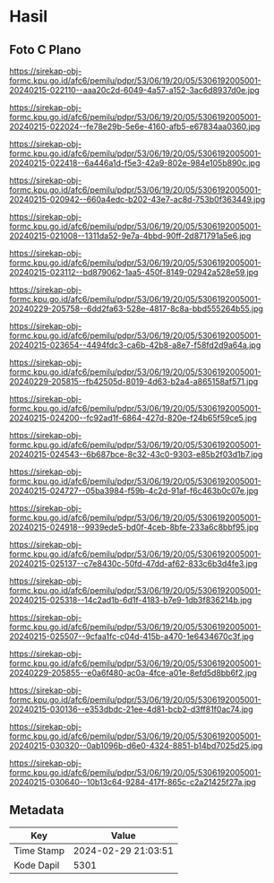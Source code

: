 # Hasil

## Foto C Plano

https://sirekap-obj-formc.kpu.go.id/afc6/pemilu/pdpr/53/06/19/20/05/5306192005001-20240215-022110--aaa20c2d-6049-4a57-a152-3ac6d8937d0e.jpg

https://sirekap-obj-formc.kpu.go.id/afc6/pemilu/pdpr/53/06/19/20/05/5306192005001-20240215-022024--fe78e29b-5e6e-4160-afb5-e67834aa0360.jpg

https://sirekap-obj-formc.kpu.go.id/afc6/pemilu/pdpr/53/06/19/20/05/5306192005001-20240215-022418--6a446a1d-f5e3-42a9-802e-984e105b890c.jpg

https://sirekap-obj-formc.kpu.go.id/afc6/pemilu/pdpr/53/06/19/20/05/5306192005001-20240215-020942--660a4edc-b202-43e7-ac8d-753b0f363449.jpg

https://sirekap-obj-formc.kpu.go.id/afc6/pemilu/pdpr/53/06/19/20/05/5306192005001-20240215-021008--1311da52-9e7a-4bbd-90ff-2d871791a5e6.jpg

https://sirekap-obj-formc.kpu.go.id/afc6/pemilu/pdpr/53/06/19/20/05/5306192005001-20240215-023112--bd879062-1aa5-450f-8149-02942a528e59.jpg

https://sirekap-obj-formc.kpu.go.id/afc6/pemilu/pdpr/53/06/19/20/05/5306192005001-20240229-205758--6dd2fa63-528e-4817-8c8a-bbd555264b55.jpg

https://sirekap-obj-formc.kpu.go.id/afc6/pemilu/pdpr/53/06/19/20/05/5306192005001-20240215-023654--4494fdc3-ca6b-42b8-a8e7-f58fd2d9a64a.jpg

https://sirekap-obj-formc.kpu.go.id/afc6/pemilu/pdpr/53/06/19/20/05/5306192005001-20240229-205815--fb42505d-8019-4d63-b2a4-a865158af571.jpg

https://sirekap-obj-formc.kpu.go.id/afc6/pemilu/pdpr/53/06/19/20/05/5306192005001-20240215-024200--fc92ad1f-6864-427d-820e-f24b65f59ce5.jpg

https://sirekap-obj-formc.kpu.go.id/afc6/pemilu/pdpr/53/06/19/20/05/5306192005001-20240215-024543--6b687bce-8c32-43c0-9303-e85b2f03d1b7.jpg

https://sirekap-obj-formc.kpu.go.id/afc6/pemilu/pdpr/53/06/19/20/05/5306192005001-20240215-024727--05ba3984-f59b-4c2d-91af-f6c463b0c07e.jpg

https://sirekap-obj-formc.kpu.go.id/afc6/pemilu/pdpr/53/06/19/20/05/5306192005001-20240215-024918--9939ede5-bd0f-4ceb-8bfe-233a6c8bbf95.jpg

https://sirekap-obj-formc.kpu.go.id/afc6/pemilu/pdpr/53/06/19/20/05/5306192005001-20240215-025137--c7e8430c-50fd-47dd-af62-833c6b3d4fe3.jpg

https://sirekap-obj-formc.kpu.go.id/afc6/pemilu/pdpr/53/06/19/20/05/5306192005001-20240215-025318--14c2ad1b-6d1f-4183-b7e9-1db3f836214b.jpg

https://sirekap-obj-formc.kpu.go.id/afc6/pemilu/pdpr/53/06/19/20/05/5306192005001-20240215-025507--9cfaa1fc-c04d-415b-a470-1e6434670c3f.jpg

https://sirekap-obj-formc.kpu.go.id/afc6/pemilu/pdpr/53/06/19/20/05/5306192005001-20240229-205855--e0a6f480-ac0a-4fce-a01e-8efd5d8bb6f2.jpg

https://sirekap-obj-formc.kpu.go.id/afc6/pemilu/pdpr/53/06/19/20/05/5306192005001-20240215-030136--e353dbdc-21ee-4d81-bcb2-d3ff81f0ac74.jpg

https://sirekap-obj-formc.kpu.go.id/afc6/pemilu/pdpr/53/06/19/20/05/5306192005001-20240215-030320--0ab1096b-d6e0-4324-8851-b14bd7025d25.jpg

https://sirekap-obj-formc.kpu.go.id/afc6/pemilu/pdpr/53/06/19/20/05/5306192005001-20240215-030640--10b13c64-9284-417f-865c-c2a21425f27a.jpg


## Metadata

| Key        | Value               |
| ---------- | ------------------- |
| Time Stamp | 2024-02-29 21:03:51 |
| Kode Dapil | 5301                |



